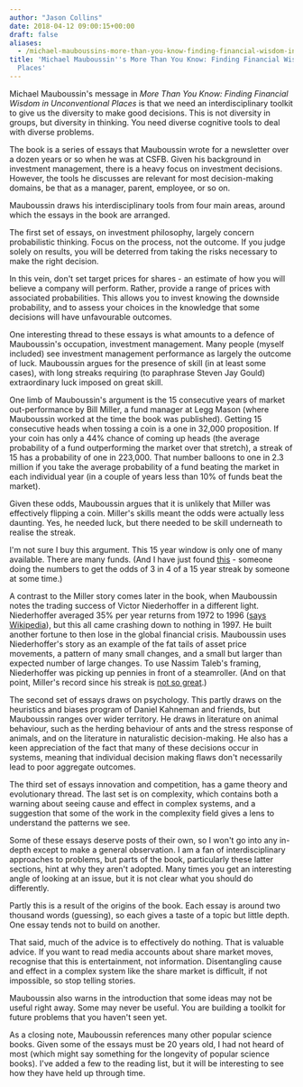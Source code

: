 ```yaml
---
author: "Jason Collins"
date: 2018-04-12 09:00:15+00:00
draft: false
aliases:
  - /michael-mauboussins-more-than-you-know-finding-financial-wisdom-in-unconventional-places
title: 'Michael Mauboussin''s More Than You Know: Finding Financial Wisdom in Unconventional
  Places'
---
```


Michael Mauboussin's message in *More Than You Know: Finding Financial Wisdom in Unconventional Places* is that we need an interdisciplinary toolkit to give us the diversity to make good decisions. This is not diversity in groups, but diversity in thinking. You need diverse cognitive tools to deal with diverse problems.

The book is a series of essays that Mauboussin wrote for a newsletter over a dozen years or so when he was at CSFB. Given his background in investment management, there is a heavy focus on investment decisions. However, the tools he discusses are relevant for most decision-making domains, be that as a manager, parent, employee, or so on.

Mauboussin draws his interdisciplinary tools from four main areas, around which the essays in the book are arranged.

The first set of essays, on investment philosophy, largely concern probabilistic thinking. Focus on the process, not the outcome. If you judge solely on results, you will be deterred from taking the risks necessary to make the right decision.

In this vein, don't set target prices for shares - an estimate of how you will believe a company will perform. Rather, provide a range of prices with associated probabilities. This allows you to invest knowing the downside probability, and to assess your choices in the knowledge that some decisions will have unfavourable outcomes.

One interesting thread to these essays is what amounts to a defence of Mauboussin's occupation, investment management. Many people (myself included) see investment management performance as largely the outcome of luck. Mauboussin argues for the presence of skill (in at least some cases), with long streaks requiring (to paraphrase Steven Jay Gould) extraordinary luck imposed on great skill.

One limb of Mauboussin's argument is the 15 consecutive years of market out-performance by Bill Miller, a fund manager at Legg Mason (where Mauboussin worked at the time the book was published). Getting 15 consecutive heads when tossing a coin is a one in 32,000 proposition. If your coin has only a 44% chance of coming up heads (the average probability of a fund outperforming the market over that stretch), a streak of 15 has a probability of one in 223,000. That number balloons to one in 2.3 million if you take the average probability of a fund beating the market in each individual year (in a couple of years less than 10% of funds beat the market).

Given these odds, Mauboussin argues that it is unlikely that Miller was effectively flipping a coin. Miller's skills meant the odds were actually less daunting. Yes, he needed luck, but there needed to be skill underneath to realise the streak.

I'm not sure I buy this argument. This 15 year window is only one of many available. There are many funds. (And I have just found [this](https://ftalphaville.ft.com/2011/11/22/756681/randomness-and-the-lost-lesson-of-bill-miller/) - someone doing the numbers to get the odds of 3 in 4 of a 15 year streak by someone at some time.)

A contrast to the Miller story comes later in the book, when Mauboussin notes the trading success of Victor Niederhoffer in a different light. Niederhoffer averaged 35% per year returns from 1972 to 1996 ([says Wikipedia](https://en.m.wikipedia.org/wiki/Victor_Niederhoffer#Returns)), but this all came crashing down to nothing in 1997. He built another fortune to then lose in the global financial crisis. Mauboussin uses Niederhoffer's story as an example of the fat tails of asset price movements, a pattern of many small changes, and a small but larger than expected number of large changes. To use Nassim Taleb's framing, Niederhoffer was picking up pennies in front of a steamroller. (And on that point, Miller's record since his streak is [not so great](https://www.washingtonpost.com/business/economy/bill-miller-is-staging-one-of-wall-streets-most-closely-watched-comebacks/2017/11/10/455b6dbc-7617-11e7-8839-ec48ec4cae25_story.html?noredirect=on&utm_term=.261b373bb7fa).)

The second set of essays draws on psychology. This partly draws on the heuristics and biases program of Daniel Kahneman and friends, but Mauboussin ranges over wider territory. He draws in literature on animal behaviour, such as the herding behaviour of ants and the stress response of animals, and on the literature in naturalistic decision-making. He also has a keen appreciation of the fact that many of these decisions occur in systems, meaning that individual decision making flaws don't necessarily lead to poor aggregate outcomes.

The third set of essays innovation and competition, has a game theory and evolutionary thread. The last set is on complexity, which contains both a warning about seeing cause and effect in complex systems, and a suggestion that some of the work in the complexity field gives a lens to understand the patterns we see.

Some of these essays deserve posts of their own, so I won't go into any in-depth except to make a general observation. I am a fan of interdisciplinary approaches to problems, but parts of the book, particularly these latter sections, hint at why they aren't adopted. Many times you get an interesting angle of looking at an issue, but it is not clear what you should do differently.

Partly this is a result of the origins of the book. Each essay is around two thousand words (guessing), so each gives a taste of a topic but little depth. One essay tends not to build on another.

That said, much of the advice is to effectively do nothing. That is valuable advice. If you want to read media accounts about share market moves, recognise that this is entertainment, not information. Disentangling cause and effect in a complex system like the share market is difficult, if not impossible, so stop telling stories.

Mauboussin also warns in the introduction that some ideas may not be useful right away. Some may never be useful. You are building a toolkit for future problems that you haven't seen yet.

As a closing note, Mauboussin references many other popular science books. Given some of the essays must be 20 years old, I had not heard of most (which might say something for the longevity of popular science books). I've added a few to the reading list, but it will be interesting to see how they have held up through time.
